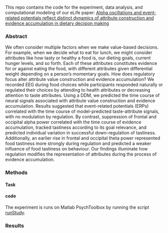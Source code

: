 This repo contains the code for the experiment, data analysis, and computational modeling of our eLife paper: [Alpha oscillations and event-related potentials reflect distinct dynamics of attribute construction and evidence accumulation in dietary decision making](https://elifesciences.org/articles/60874#content)

### Abstract
We often consider multiple factors when we make value-based decisions. For example, when we decide what to eat for lunch, we might consider attributes like how tasty or healthy a food is, our dieting goals, current hunger levels, and so forth. Each of these attributes constitutes evidence for or against eating the food, with different attributes given differential weight depending on a person’s momentary goals. How does regulatory focus alter attribute value construction and evidence accumulation? We recorded EEG during food choices while participants responded naturally or regulated their choices by attending to health attributes or decreasing attention to taste attributes. Using a DDM, we predicted the time course of neural signals associated with attribute value construction and evidence accumulation. Results suggested that event-related potentials (ERPs) correlated with the time course of model-predicted taste-attribute signals, with no modulation by regulation. By contrast, suppression of frontal and occipital alpha power correlated with the time course of evidence accumulation, tracked tastiness according to its goal relevance, and predicted individual variation in successful down-regulation of tastiness. Additionally, an earlier rise in frontal and occipital theta power represented food tastiness more strongly during regulation and predicted a weaker influence of food tastiness on behaviour. Our findings illuminate how regulation modifies the representation of attributes during the process of evidence accumulation.

### Methods
#### Task

#### code
The experiment is runs on Matlab PsychToolbox by running the script [runStudy](PTBscripts/runStudy.m).

### Results

